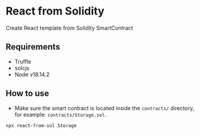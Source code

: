 # React from Solidity

Create React template from Solidity SmartContract

## Requirements

- Truffle
- solcjs
- Node v18.14.2

## How to use


- Make sure the smart contract is located inside the `contracts/` directory, for example: `contracts/Storage.sol`.

```sh
npx react-from-sol Storage
```